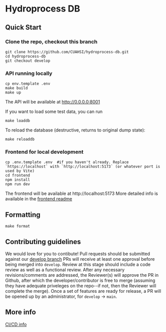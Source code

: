 # Hydroprocess DB

## Quick Start

### Clone the repo, checkout this branch
```console
git clone https://github.com/CUAHSI/hydroprocess-db.git
cd hydroprocess-db
git checkout develop
```

### API running locally
```console
cp env.template .env
make build
make up
```
The API will be available at http://0.0.0.0:8001

If you want to load some test data, you can run
```console
make loaddb
```

To reload the database (destructive, returns to original dump state):
```console
make reloaddb
```

### Frontend for local development
```console
cp .env.template .env  #if you haven't already. Replace `https://localhost` with `http://localhost:5173` (or whatever port is used by Vite)
cd frontend
npm install
npm run dev
```
The frontend will be available at http://localhost:5173
More detailed info is available in the [frontend readme](frontend/README.md)

## Formatting
```console
make format
```

## Contributing guidelines
We would love for you to contibute!
Pull requests should be submitted against our [develop branch](https://github.com/CUAHSI/hydroprocess-db/tree/develop)
PRs will receive at least one approval before being merged into `develop`.
Review at this stage should include a code review as well as a functional review.
After any necessary revisions/comments are addressed, the Reviewer(s) will approve the PR in Github, after which the developer/contributor is free to merge (assuming they have adequate priveleges on the repo--if not, then the Reviewer will complete the merge).
Once a set of features are ready for release, a PR will be opened up by an administrator, for `develop` -> `main`.

## More info
[CI/CD info](https://develop.cuahsi.io/hydroprocess-db/ci_cd/)